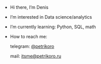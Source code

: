 - Hi there, I’m Denis
- I’m interested in Data science/analytics
- I’m currently learning: Python, SQL, math
- How to reach me:

    telegram: [@petrikoro](https://t.me/petrikoro)
      
    mail: itsme@petrikoro.ru
